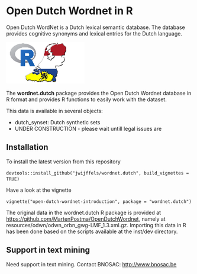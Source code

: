 # Open Dutch Wordnet in R

Open Dutch WordNet is a Dutch lexical semantic database. The database provides cognitive synonyms and lexical entries for the Dutch language.

![](inst/img/wordnet-dutch-logo.png)

The  **wordnet.dutch** package provides the Open Dutch Wordnet database in R format and provides R functions to easily work with the dataset. 

This data is available in several objects:

- dutch_synset: Dutch synthetic sets
- UNDER CONSTRUCTION - please wait untill legal issues are


## Installation

To install the latest version from this repository

```
devtools::install_github("jwijffels/wordnet.dutch", build_vignettes = TRUE)
```

Have a look at the vignette
```
vignette("open-dutch-wordnet-introduction", package = "wordnet.dutch")
```

The original data in the wordnet.dutch R package is provided at  https://github.com/MartenPostma/OpenDutchWordnet, namely at resources/odwn/odwn_orbn_gwg-LMF_1.3.xml.gz.
Importing this data in R has been done based on the scripts available at the inst/dev directory.

## Support in text mining

Need support in text mining. 
Contact BNOSAC: http://www.bnosac.be

